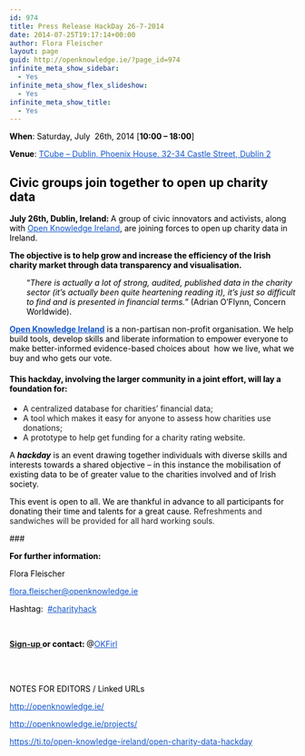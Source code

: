 ```yaml
---
id: 974
title: Press Release HackDay 26-7-2014
date: 2014-07-25T19:17:14+00:00
author: Flora Fleischer
layout: page
guid: http://openknowledge.ie/?page_id=974
infinite_meta_show_sidebar:
  - Yes
infinite_meta_show_flex_slideshow:
  - Yes
infinite_meta_show_title:
  - Yes
---
```

<p dir="ltr" style="color: #222222;">
  <span style="font-weight: bold; color: #000000;">When</span><span style="color: #000000;">: <span class="aBn" tabindex="0" data-term="goog_1704855137"><span class="aQJ">Saturday, July  26th, 2014</span></span> [</span><span style="font-weight: bold; color: #000000;"><span class="aBn" tabindex="0" data-term="goog_1704855138"><span class="aQJ">10:00 &#8211; 18:00</span></span></span><span style="color: #000000;">]</span>
</p>

<p dir="ltr" style="color: #222222;">
  <span style="font-weight: bold; color: #000000;">Venue</span><span style="color: #000000;">: </span><a style="color: #1155cc;" href="http://maps.google.com/maps?q=53.3434%2C-6.26923+%28TCube+-+Dublin%2C+Phoenix+House%2C+32-34+Castle+Street%2C+Dublin+2%29" target="_blank">TCube &#8211; Dublin, Phoenix House, 32-34 Castle Street, Dublin 2</a>
</p>

<h2 dir="ltr" style="color: #222222;">
  <span style="font-weight: bold; color: #000000;">Civic groups join together to open up charity data</span>
</h2>

<span style="font-weight: bold; color: #000000;"><span class="aBn" tabindex="0" data-term="goog_1704855139"><span class="aQJ">July 26th</span></span>, Dublin, Ireland: </span><span style="color: #000000;">A group of civic innovators and activists, along with <a style="color: #1155cc;" href="http://openknowledge.ie/" target="_blank">Open Knowledge Ireland</a>, are joining forces to open up charity data in Ireland.</span>

<p dir="ltr" style="color: #222222;">
  <span style="font-weight: bold; color: #000000;">The objective is to help grow and increase the efficiency of the Irish charity market through data transparency and visualisation.</span>
</p>

<p dir="ltr" style="color: #222222; padding-left: 30px;">
  <span style="color: #000000;">&#8220;</span><span style="font-style: italic; color: #000000;">There is actually a lot of strong, audited, published data in the charity sector (it&#8217;s actually been quite heartening reading it), it&#8217;s just so difficult to find and is presented in financial terms.</span><span style="color: #000000;">&#8221; (Adrian O&#8217;Flynn, Concern Worldwide).</span>
</p>

**<a style="color: #1155cc;" href="http://openknowledge.ie/" target="_blank">Open Knowledge Ireland</a>**<span style="color: #000000;"> is a non-partisan non-profit organisation. We help build tools, develop skills and liberate information to empower everyone to make better-informed evidence-based choices about  how we live, what we buy and who gets our vote.</span>

<h4 dir="ltr" style="color: #222222;">
  <strong><span style="color: #000000;">This hackday, involving the larger community in a joint effort, will lay a foundation for:</span></strong>
</h4>

  * A centralized database for charities&#8217; financial data;
  * A tool which makes it easy for anyone to assess how charities use donations;
  * A prototype to help get funding for a charity rating website.

<span style="color: #000000;">A </span><span style="font-weight: bold; font-style: italic; color: #000000;">hackday</span><span style="color: #000000;"> is an event drawing together individuals with diverse skills and interests towards a shared objective &#8211; in this instance the mobilisation of existing data to be of greater value to the charities involved and of Irish society.</span>

<p dir="ltr" style="color: #222222;">
  <span style="color: #000000;">This event is open to all. We are thankful in advance to all participants for donating their time and talents for a great cause. </span>Refreshments and sandwiches will be provided for all hard working souls.
</p>

<p dir="ltr" style="color: #222222;">
  <span style="color: #000000;">###</span>
</p>

<p dir="ltr" style="color: #222222;">
  <strong><span style="color: #000000;">For further information:</span></strong>
</p>

<span style="color: #000000;">Flora Fleischer</span>

<span style="color: #000000;"><a style="color: #1155cc;" href="mailto:flora.fleischer@openknowledge.ie" target="_blank">flora.fleischer@openknowledge.<wbr />ie</a></span>

<span style="color: #000000;">Hashtag:  </span><a style="color: #1155cc;" href="https://twitter.com/hashtag/CharityHack?src=hash" target="_blank">#charityhack</a>

&nbsp;

<p dir="ltr" style="color: #222222;">
  <span style="font-weight: bold; color: #000000;"><a href="https://ti.to/open-knowledge-ireland/open-charity-data-hackday">Sign-up </a>or contact: </span><span style="color: #000000;">@</span><a style="color: #1155cc;" href="https://twitter.com/OKFirl" target="_blank">OKFirl</a>
</p>

<br style="color: #222222;" /><br style="color: #222222;" />

<p dir="ltr" style="color: #222222;">
  <span style="color: #000000;">NOTES FOR EDITORS / Linked URLs</span>
</p>

<p dir="ltr" style="color: #222222;">
  <a style="color: #1155cc;" href="http://openknowledge.ie/projects/" target="_blank">http://openknowledge.ie/</a>
</p>

<p dir="ltr" style="color: #222222;">
  <a style="color: #1155cc;" href="http://openknowledge.ie/projects/" target="_blank">http://openknowledge.ie/<wbr />projects/</a>
</p>

<p dir="ltr" style="color: #222222;">
  <a style="color: #1155cc;" href="https://ti.to/open-knowledge-ireland/open-charity-data-hackday" target="_blank">https://ti.to/open-knowledge-<wbr />ireland/open-charity-data-<wbr />hackday</a>
</p>